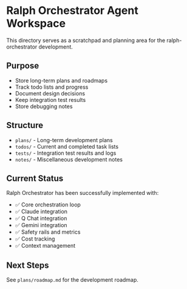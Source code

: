 # Ralph Orchestrator Agent Workspace

This directory serves as a scratchpad and planning area for the ralph-orchestrator development.

## Purpose

- Store long-term plans and roadmaps
- Track todo lists and progress
- Document design decisions
- Keep integration test results
- Store debugging notes

## Structure

- `plans/` - Long-term development plans
- `todos/` - Current and completed task lists
- `tests/` - Integration test results and logs
- `notes/` - Miscellaneous development notes

## Current Status

Ralph Orchestrator has been successfully implemented with:
- ✅ Core orchestration loop
- ✅ Claude integration
- ✅ Q Chat integration
- ✅ Gemini integration
- ✅ Safety rails and metrics
- ✅ Cost tracking
- ✅ Context management

## Next Steps

See `plans/roadmap.md` for the development roadmap.